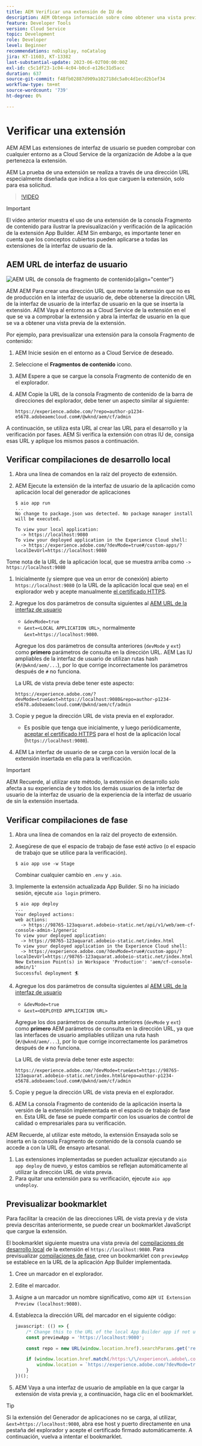 ```yaml
---
title: AEM Verificar una extensión de IU de
description: AEM Obtenga información sobre cómo obtener una vista previa, probar y comprobar una extensión de la interfaz de usuario de la aplicación antes de implementarla en producción.
feature: Developer Tools
version: Cloud Service
topic: Development
role: Developer
level: Beginner
recommendations: noDisplay, noCatalog
jira: KT-11603, KT-13382
last-substantial-update: 2023-06-02T00:00:00Z
exl-id: c5c1df23-1c04-4c04-b0cd-e126c31d5acc
duration: 637
source-git-commit: f48fb02887d909a102718dc5a0c4d1ecd2b1ef34
workflow-type: tm+mt
source-wordcount: '739'
ht-degree: 0%

---
```


# Verificar una extensión

AEM AEM Las extensiones de interfaz de usuario se pueden comprobar con cualquier entorno as a Cloud Service de la organización de Adobe a la que pertenezca la extensión.

AEM La prueba de una extensión se realiza a través de una dirección URL especialmente diseñada que indica a los que carguen la extensión, solo para esa solicitud.

>[!VIDEO](https://video.tv.adobe.com/v/3412877?quality=12&learn=on)

>[!IMPORTANT]
>
> El vídeo anterior muestra el uso de una extensión de la consola Fragmento de contenido para ilustrar la previsualización y verificación de la aplicación de la extensión App Builder. AEM Sin embargo, es importante tener en cuenta que los conceptos cubiertos pueden aplicarse a todas las extensiones de la interfaz de usuario de la.

## AEM URL de interfaz de usuario

![AEM URL de consola de fragmento de contenido](./assets/verify/content-fragment-console-url.png){align="center"}

AEM AEM Para crear una dirección URL que monte la extensión que no es de producción en la interfaz de usuario de, debe obtenerse la dirección URL de la interfaz de usuario de la interfaz de usuario en la que se inserta la extensión. AEM Vaya al entorno as a Cloud Service de la extensión en el que se va a comprobar la extensión y abra la interfaz de usuario en la que se va a obtener una vista previa de la extensión.

Por ejemplo, para previsualizar una extensión para la consola Fragmento de contenido:

1. AEM Inicie sesión en el entorno as a Cloud Service de deseado.
1. Seleccione el __Fragmentos de contenido__ icono.
1. AEM Espere a que se cargue la consola Fragmento de contenido de en el explorador.
1. AEM Copie la URL de la consola Fragmento de contenido de la barra de direcciones del explorador, debe tener un aspecto similar al siguiente:

   ```
   https://experience.adobe.com/?repo=author-p1234-e5678.adobeaemcloud.com#/@wknd/aem/cf/admin
   ```

A continuación, se utiliza esta URL al crear las URL para el desarrollo y la verificación por fases. AEM Si verifica la extensión con otras IU de, consiga esas URL y aplique los mismos pasos a continuación.

## Verificar compilaciones de desarrollo local

1. Abra una línea de comandos en la raíz del proyecto de extensión.
1. AEM Ejecute la extensión de la interfaz de usuario de la aplicación como aplicación local del generador de aplicaciones

   ```shell
   $ aio app run
   ...
   No change to package.json was detected. No package manager install will be executed.
   
   To view your local application:
     -> https://localhost:9080
   To view your deployed application in the Experience Cloud shell:
     -> https://experience.adobe.com/?devMode=true#/custom-apps/?localDevUrl=https://localhost:9080
   ```

Tome nota de la URL de la aplicación local, que se muestra arriba como `-> https://localhost:9080`

1. Inicialmente (y siempre que vea un error de conexión) abierto `https://localhost:9080` (o la URL de la aplicación local que sea) en el explorador web y acepte manualmente [el certificado HTTPS](https://developer.adobe.com/uix/docs/services/aem-cf-console-admin/extension-development/#accepting-the-certificate-first-time-users).
1. Agregue los dos parámetros de consulta siguientes al [AEM URL de la interfaz de usuario](#aem-ui-url)
   + `&devMode=true`
   + `&ext=<LOCAL APPLICATION URL>`, normalmente `&ext=https://localhost:9080`.

   Agregue los dos parámetros de consulta anteriores (`devMode` y `ext`) como __primero__ parámetros de consulta en la dirección URL. AEM Las IU ampliables de la interfaz de usuario de utilizan rutas hash (`#/@wknd/aem/...`), por lo que corrige incorrectamente los parámetros después de `#` no funciona.

   La URL de vista previa debe tener este aspecto:

   ```
   https://experience.adobe.com/?devMode=true&ext=https://localhost:9080&repo=author-p1234-e5678.adobeaemcloud.com#/@wknd/aem/cf/admin
   ```

1. Copie y pegue la dirección URL de vista previa en el explorador.

   + Es posible que tenga que inicialmente, y luego periódicamente, [aceptar el certificado HTTPS](https://developer.adobe.com/uix/docs/services/aem-cf-console-admin/extension-development/#accepting-the-certificate-first-time-users) para el host de la aplicación local (`https://localhost:9080`).

1. AEM La interfaz de usuario de se carga con la versión local de la extensión insertada en ella para la verificación.

>[!IMPORTANT]
>
>AEM Recuerde, al utilizar este método, la extensión en desarrollo solo afecta a su experiencia de y todos los demás usuarios de la interfaz de usuario de la interfaz de usuario de la experiencia de la interfaz de usuario de sin la extensión insertada.

## Verificar compilaciones de fase

1. Abra una línea de comandos en la raíz del proyecto de extensión.
1. Asegúrese de que el espacio de trabajo de fase esté activo (o el espacio de trabajo que se utilice para la verificación).

   ```shell
   $ aio app use -w Stage
   ```

   Combinar cualquier cambio en `.env` y `.aio`.

1. Implemente la extensión actualizada App Builder. Si no ha iniciado sesión, ejecute `aio login` primero.

   ```shell
   $ aio app deploy
   ...
   Your deployed actions:
   web actions:
     -> https://98765-123aquarat.adobeio-static.net/api/v1/web/aem-cf-console-admin-1/generic 
   To view your deployed application:
     -> https://98765-123aquarat.adobeio-static.net/index.html
   To view your deployed application in the Experience Cloud shell:
     -> https://experience.adobe.com/?devMode=true#/custom-apps/?localDevUrl=https://98765-123aquarat.adobeio-static.net/index.html
   New Extension Point(s) in Workspace 'Production': 'aem/cf-console-admin/1'
   Successful deployment 🏄
   ```

1. Agregue los dos parámetros de consulta siguientes al [AEM URL de la interfaz de usuario](#aem-ui-url)
   + `&devMode=true`
   + `&ext=<DEPLOYED APPLICATION URL>`

   Agregue los dos parámetros de consulta anteriores (`devMode` y `ext`) como __primero__ AEM parámetros de consulta en la dirección URL, ya que las interfaces de usuario ampliables utilizan una ruta hash (`#/@wknd/aem/...`), por lo que corrige incorrectamente los parámetros después de `#` no funciona.

   La URL de vista previa debe tener este aspecto:

   ```
   https://experience.adobe.com/?devMode=true&ext=https://98765-123aquarat.adobeio-static.net/index.html&repo=author-p1234-e5678.adobeaemcloud.com#/@wknd/aem/cf/admin
   ```

1. Copie y pegue la dirección URL de vista previa en el explorador.
1. AEM La consola Fragmento de contenido de la aplicación inserta la versión de la extensión implementada en el espacio de trabajo de fase en. Esta URL de fase se puede compartir con los usuarios de control de calidad o empresariales para su verificación.

AEM Recuerde, al utilizar este método, la extensión Ensayada solo se inserta en la consola Fragmento de contenido de la consola cuando se accede a con la URL de ensayo artesanal.

1. Las extensiones implementadas se pueden actualizar ejecutando `aio app deploy` de nuevo, y estos cambios se reflejan automáticamente al utilizar la dirección URL de vista previa.
1. Para quitar una extensión para su verificación, ejecute `aio app undeploy`.

## Previsualizar bookmarklet

Para facilitar la creación de las direcciones URL de vista previa y de vista previa descritas anteriormente, se puede crear un bookmarklet JavaScript que cargue la extensión.

El bookmarklet siguiente muestra una vista previa del [compilaciones de desarrollo local](#verify-local-development-builds) de la extensión el `https://localhost:9080`. Para previsualizar [compilaciones de fase](#verify-stage-builds), cree un bookmarklet con `previewApp` se establece en la URL de la aplicación App Builder implementada.

1. Cree un marcador en el explorador.
1. Edite el marcador.
1. Asigne a un marcador un nombre significativo, como `AEM UI Extension Preview (localhost:9080)`.
1. Establezca la dirección URL del marcador en el siguiente código:

   ```javascript
   javascript: (() => {
       /* Change this to the URL of the local App Builder app if not using https://localhost:9080 */
       const previewApp = 'https://localhost:9080';
   
       const repo = new URL(window.location.href).searchParams.get('repo');
   
       if (window.location.href.match(/https:\/\/experience\.adobe\.com\/.*\/aem\/cf\/(editor|admin)\/.*/i)) {
           window.location = `https://experience.adobe.com/?devMode=true&ext=${previewApp}&repo=${repo}${window.location.hash}`;
       } 
   })();
   ```

1. AEM Vaya a una interfaz de usuario de ampliable en la que cargar la extensión de vista previa y, a continuación, haga clic en el bookmarklet.

>[!TIP]
>
> Si la extensión del Generador de aplicaciones no se carga, al utilizar, `&ext=https://localhost:9080`, abra ese host y puerto directamente en una pestaña del explorador y acepte el certificado firmado automáticamente. A continuación, vuelva a intentar el bookmarklet.
